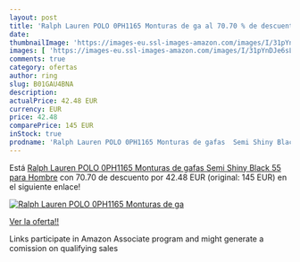 ```yaml
---
layout: post
title: 'Ralph Lauren POLO 0PH1165 Monturas de ga al 70.70 % de descuento'
date: 
thumbnailImage: 'https://images-eu.ssl-images-amazon.com/images/I/31pYnDJe6sL._SL200_.jpg'
images: [ 'https://images-eu.ssl-images-amazon.com/images/I/31pYnDJe6sL._SL200_.jpg' ]
comments: true
category: ofertas
author: ring
slug: B01GAU4BNA
description:
actualPrice: 42.48 EUR
currency: EUR
price: 42.48
comparePrice: 145 EUR
inStock: true
prodname: 'Ralph Lauren POLO 0PH1165 Monturas de gafas  Semi Shiny Black  55 para Hombre'
---
```


Está [Ralph Lauren POLO 0PH1165 Monturas de gafas  Semi Shiny Black  55 para Hombre](https://www.amazon.es/dp/B01GAU4BNA/?tag=tolees-21) con 70.70 de descuento por 42.48 EUR (original: 145 EUR) en el siguiente enlace!

[![Ralph Lauren POLO 0PH1165 Monturas de ga](https://images-eu.ssl-images-amazon.com/images/I/31pYnDJe6sL._SL200_.jpg)](https://www.amazon.es/dp/B01GAU4BNA/?tag=tolees-21)

[Ver la oferta!!](https://www.amazon.es/dp/B01GAU4BNA/?tag=tolees-21)

Links participate in Amazon Associate program and might generate a comission on qualifying sales


